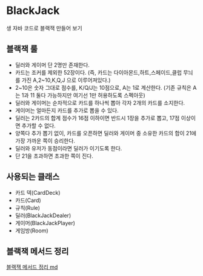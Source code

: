 # BlackJack

생 자바 코드로 블랙잭 만들어 보기



## 블랙잭 룰

- 딜러와 게이머 단 2명만 존재한다.
- 카드는 조커를 제외한 52장이다. (즉, 카드는 다이아몬드,하트,스페이드,클럽 무늬를 가진 A,2~10,K,Q,J 으로 이루어져있다.)
- 2~10은 숫자 그대로 점수를, K/Q/J는 10점으로, A는 1로 계산한다. (기존 규칙은 A는 1과 11 둘다 가능하지만 여기선 1만 허용하도록 스펙아웃)
- 딜러와 게이머는 순차적으로 카드를 하나씩 뽑아 각자 2개의 카드를 소지한다.
- 게이머는 얼마든지 카드를 추가로 뽑을 수 있다.
- 딜러는 2카드의 합계 점수가 16점 이하이면 반드시 1장을 추가로 뽑고, 17점 이상이면 추가할 수 없다.
- 양쪽다 추가 뽑기 없이, 카드를 오픈하면 딜러와 게이머 중 소유한 카드의 합이 21에 가장 가까운 쪽이 승리한다.
- 딜러와 유저가 동점이라면 딜러가 이기도록 한다.
- 단 21을 초과하면 초과한 쪽이 진다.



## 사용되는 클래스

- 카드 덱(CardDeck)
- 카드(Card)
- 규칙(Rule)
- 딜러(BlackJackDealer)
- 게이머(BlackJackPlayer)
- 게임방(Room)



## 블랙잭 메서드 정리

[블랙잭 메서드 정리 md](https://github.com/Crazy0416/BlackJackJava/blob/master/resources/%EB%B8%94%EB%9E%99%EC%9E%AD%20%EB%A9%94%EC%84%9C%EB%93%9C%20%EC%A0%95%EB%A6%AC.md)

